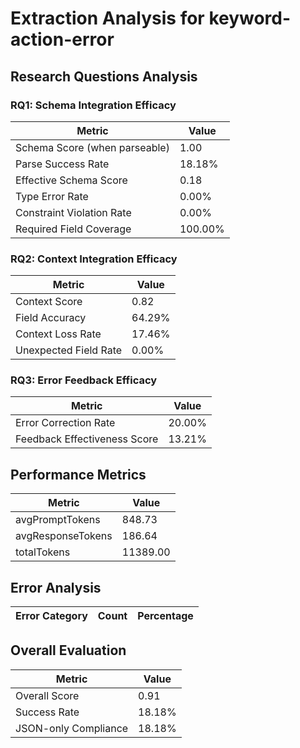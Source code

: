# Extraction Analysis for keyword-action-error

## Research Questions Analysis

### RQ1: Schema Integration Efficacy

| Metric | Value |
|--------|-------|
| Schema Score (when parseable) | 1.00 |
| Parse Success Rate | 18.18% |
| Effective Schema Score | 0.18 |
| Type Error Rate | 0.00% |
| Constraint Violation Rate | 0.00% |
| Required Field Coverage | 100.00% |

### RQ2: Context Integration Efficacy

| Metric | Value |
|--------|-------|
| Context Score | 0.82 |
| Field Accuracy | 64.29% |
| Context Loss Rate | 17.46% |
| Unexpected Field Rate | 0.00% |

### RQ3: Error Feedback Efficacy

| Metric | Value |
|--------|-------|
| Error Correction Rate | 20.00% |
| Feedback Effectiveness Score | 13.21% |

## Performance Metrics

| Metric | Value |
|--------|-------|
| avgPromptTokens | 848.73 |
| avgResponseTokens | 186.64 |
| totalTokens | 11389.00 |

## Error Analysis

| Error Category | Count | Percentage |
|---------------|-------|------------|

## Overall Evaluation

| Metric | Value |
|--------|-------|
| Overall Score | 0.91 |
| Success Rate | 18.18% |
| JSON-only Compliance | 18.18% |
